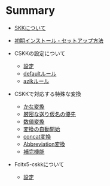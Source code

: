 # Summary

* [SKKについて](README.md)

* [初期インストール・セットアップ方法](setup.md)

* CSKKの設定について
    * [設定](CSKK_configuration.md)
    * [defaultルール](CSKK_default_rules.md)
    * [azikルール](CSKK_azik_rules.md)

* CSKKで対応する特殊な変換
    * [かな変換](CSKK_kana_convert.md)
    * [厳密な送り仮名の優先](CSKK_strict_okuri_precedence.md)
    * [数値変換](CSKK_numeric.md)
    * [変換の自動開始](CSKK_auto_start.md)
    * [concat変換](CSKK_lisp.md)
    * [Abbreviation変換](CSKK_abbrev.md)
    * [補完機能](CSKK_completion.md)

* Fcitx5-cskkについて
    * [設定](Fcitx-cskk_configuration.md)
